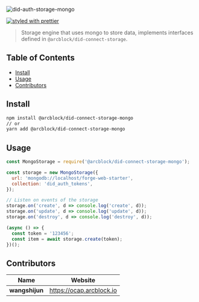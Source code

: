 ![did-auth-storage-mongo](https://www.arcblock.io/.netlify/functions/badge/?text=did-auth-storage-mongo)

[![styled with prettier](https://img.shields.io/badge/styled_with-prettier-ff69b4.svg)](https://github.com/prettier/prettier)

> Storage engine that uses mongo to store data, implements interfaces defined in `@arcblock/did-connect-storage`.


## Table of Contents

* [Install](#install)
* [Usage](#usage)
* [Contributors](#contributors)


## Install

```sh
npm install @arcblock/did-connect-storage-mongo
// or
yarn add @arcblock/did-connect-storage-mongo
```


## Usage

```js
const MongoStorage = require('@arcblock/did-connect-storage-mongo');

const storage = new MongoStorage({
  url: 'mongodb://localhost/forge-web-starter',
  collection: 'did_auth_tokens',
});

// Listen on events of the storage
storage.on('create', d => console.log('create', d));
storage.on('update', d => console.log('update', d));
storage.on('destroy', d => console.log('destroy', d));

(async () => {
  const token = '123456';
  const item = await storage.create(token);
})();
```


## Contributors

| Name           | Website                    |
| -------------- | -------------------------- |
| **wangshijun** | <https://ocap.arcblock.io> |
